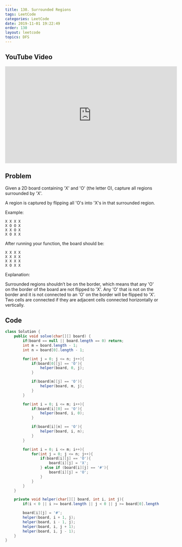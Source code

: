 ```yaml
---
title: 130. Surrounded Regions
tags: LeetCode
categories: LeetCode
date: 2019-11-01 19:22:49
order: 130
layout: leetcode
topics: DFS
---
```


## YouTube Video

<iframe width="560" height="315" src="https://www.youtube.com/embed/LzPndif-j4k" frameborder="0" allow="accelerometer; autoplay; encrypted-media; gyroscope; picture-in-picture" allowfullscreen></iframe>

## Problem

Given a 2D board containing 'X' and 'O' (the letter O), capture all regions surrounded by 'X'.

A region is captured by flipping all 'O's into 'X's in that surrounded region.

Example:

```
X X X X
X O O X
X X O X
X O X X
```

After running your function, the board should be:

```
X X X X
X X X X
X X X X
X O X X
```

Explanation:

Surrounded regions shouldn’t be on the border, which means that any 'O' on the border of the board are not flipped to 'X'. Any 'O' that is not on the border and it is not connected to an 'O' on the border will be flipped to 'X'. Two cells are connected if they are adjacent cells connected horizontally or vertically.

## Code

```java
class Solution {
    public void solve(char[][] board) {
        if(board == null || board.length == 0) return;
        int m = board.length - 1;
        int n = board[0].length - 1;

        for(int j = 0; j <= n; j++){
            if(board[0][j] == 'O'){
                helper(board, 0, j);
            }

            if(board[m][j] == 'O'){
                helper(board, m, j);
            }
        }

        for(int i = 0; i <= m; i++){
            if(board[i][0] == 'O'){
                helper(board, i, 0);
            }

            if(board[i][n] == 'O'){
                helper(board, i, n);
            }
        }

        for(int i = 0; i <= m; i++){
            for(int j = 0; j <= n; j++){
                if(board[i][j] == 'O'){
                    board[i][j] = 'X';
                } else if (board[i][j] == '#'){
                    board[i][j] = 'O';
                }
            }
        }
    }

    private void helper(char[][] board, int i, int j){
        if(i < 0 || i >= board.length || j < 0 || j >= board[0].length || board[i][j] != 'O') return;

        board[i][j] = '#';
        helper(board, i + 1, j);
        helper(board, i - 1, j);
        helper(board, i, j + 1);
        helper(board, i, j - 1);
    }
}
```
